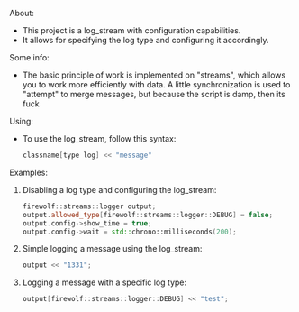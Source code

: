 About:
 * This project is a log_stream with configuration capabilities.
 * It allows for specifying the log type and configuring it accordingly.

Some info:
 * The basic principle of work is implemented on "streams", which allows you to work more efficiently with data. A little synchronization is used to "attempt" to merge messages, but because the script is damp, then its fuck

Using:
 * To use the log_stream, follow this syntax:
   ```cpp
   classname[type log] << "message"
   ```

Examples:
 
1. Disabling a log type and configuring the log_stream:
   ```cpp
   firewolf::streams::logger output;
   output.allowed_type[firewolf::streams::logger::DEBUG] = false;
   output.config->show_time = true;
   output.config->wait = std::chrono::milliseconds(200);
   ```

2. Simple logging a message using the log_stream:
   ```cpp
   output << "1331";
   ```

3. Logging a message with a specific log type:
   ```cpp
   output[firewolf::streams::logger::DEBUG] << "test";
   ```
